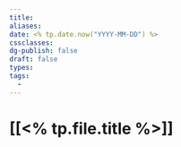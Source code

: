 ```yaml
---
title: 
aliases: 
date: <% tp.date.now("YYYY-MM-DD") %>
cssclasses: 
dg-publish: false
draft: false
types: 
tags: 
  - 
---
```

# [[<% tp.file.title %>]]


